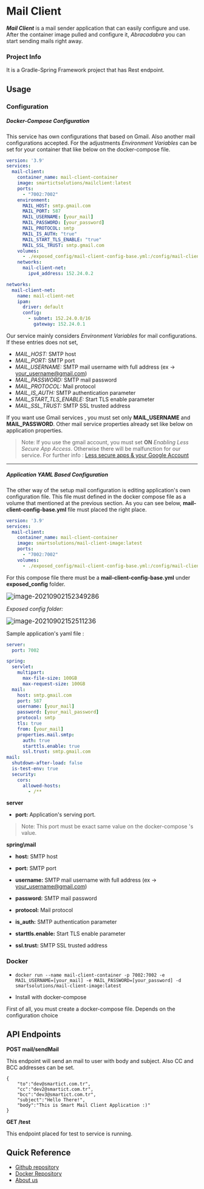 # Mail Client

***Mail Client*** is a mail sender application that can easily configure and use. After the container image pulled and configure it, *Abracadabra* you can start sending mails right away.



### Project Info

It is a Gradle-Spring Framework project that has Rest endpoint.  



## Usage

### Configuration

##### Docker-Compose Configuration 

This service has own configurations that based on Gmail. Also another mail configurations accepted. For the adjustments *Environment Variables* can be set for your container that like below on the docker-compose file.

```yaml
version: '3.9'
services:
  mail-client:
    container_name: mail-client-container
    image: smartictsolutions/mailclient:latest
    ports:
      - "7002:7002"
    environment:
      MAIL_HOST: smtp.gmail.com
      MAIL_PORT: 587
      MAIL_USERNAME: [your_mail]
      MAIL_PASSWORD: [your_password]
      MAIL_PROTOCOL: smtp
      MAIL_IS_AUTH: "true"
      MAIL_START_TLS_ENABLE: "true"
      MAIL_SSL_TRUST: smtp.gmail.com
    volumes:
      - ./exposed_config/mail-client-config-base.yml:/config/mail-client-config.yml
    networks:
      mail-client-net:
        ipv4_address: 152.24.0.2 

networks:
  mail-client-net:
    name: mail-client-net
    ipam:
      driver: default
      config:
        - subnet: 152.24.0.0/16
          gateway: 152.24.0.1
```

Our service mainly considers *Environment Variables* for mail configurations. If these entries does not set, 

-   *MAIL_HOST:* SMTP host 
-   *MAIL_PORT:* SMTP port 
-   *MAIL_USERNAME:* SMTP mail username with full address (ex -> your_username@gmail.com)
-   *MAIL_PASSWORD:* SMTP mail password
-   *MAIL_PROTOCOL:* Mail protocol
-   *MAIL_IS_AUTH:* SMTP authentication parameter
-   *MAIL_START_TLS_ENABLE:* Start TLS enable parameter  
-   *MAIL_SSL_TRUST:* SMTP SSL trusted address 

If you want use Gmail services , you must set only **MAIL_USERNAME** and **MAIL_PASSWORD**. Other mail service properties already set like below on application properties. 

> Note: If you use the gmail account, you must set **ON** *Enabling Less Secure App Access*. Otherwise there will be malfunction for our service. For further info : [Less secure apps & your Google Account](https://support.google.com/accounts/answer/6010255?hl=en#zippy=%2Cif-less-secure-app-access-is-on-for-your-account)


---



##### Application YAML Based Configuration

The other way of the setup mail configuration is editing application's own configuration file. This file must defined in the docker compose file as  a volume that mentioned at the previous section. As you can see below, **mail-client-config-base.yml** file must placed the right place.  

```yaml
version: '3.9'
services:
  mail-client:
    container_name: mail-client-container
    image: smartsolutions/mail-client-image:latest
    ports:
      - "7002:7002"
    volumes:
      - ./exposed_config/mail-client-config-base.yml:/config/mail-client-config.yml
```

 For this compose file there must be a **mail-client-config-base.yml** under **exposed_config** folder.

<left><img src="C:\Users\ceyhun.yilmaz\AppData\Roaming\Typora\typora-user-images\image-20210902152349286.png" alt="image-20210902152349286" style="zoom:120%;" /></left>



*Exposed config folder:*  


<left><img src="C:\Users\ceyhun.yilmaz\Desktop\image-20210902152511236.png" alt="image-20210902152511236" style="zoom:120%;" /></left>





Sample application's yaml file :

```yaml
server:
  port: 7002

spring:
  servlet:
    multipart:
      max-file-size: 100GB
      max-request-size: 100GB
  mail:
    host: smtp.gmail.com
    port: 587
    username: [your_mail]
    password: [your_mail_password]
    protocol: smtp
    tls: true
    from: [your_mail]
    properties.mail.smtp:
      auth: true
      starttls.enable: true
      ssl.trust: smtp.gmail.com
mail:
  shutdown-after-load: false
  is-test-env: true
  security:
    cors:
      allowed-hosts:
        - /**
```

 **server** 

 - **port:** Application's serving port.   

>   Note: This port must be exact same value on the docker-compose ***<ports>*** 's value.


**spring\mail**

- **host:** SMTP host 

- **port:** SMTP port 

- **username:** SMTP mail username with full address (ex -> your_username@gmail.com)

- **password:** SMTP mail password

- **protocol:** Mail protocol

- **is_auth:** SMTP authentication parameter

- **starttls.enable:** Start TLS enable parameter  

- **ssl.trust:** SMTP SSL trusted address 

  

### Docker

- ```shell
  docker run --name mail-client-container -p 7002:7002 -e MAIL_USERNAME=[your_mail] -e MAIL_PASSWORD=[your_password] -d smartsolutions/mail-client-image:latest
  ```

- Install with docker-compose

First of all, you must create a docker-compose file. Depends on the configuration choice   

## API Endpoints 

**POST  mail/sendMail**

This endpoint will send an mail to user with body and subject. Also CC and BCC addresses can be set.

```
{
    "to":"dev@smartict.com.tr",
    "cc":"dev2@smartict.com.tr",
    "bcc":"dev3@smartict.com.tr",
    "subject":"Hello There!",
    "body":"This is Smart Mail Client Application :)"
}
```



**GET /test** 

This endpoint placed for test to service is running.   



## Quick Reference

- [Github repository]( https://github.com/smartictsolutions/mailclient)
- [Docker Repository](https://hub.docker.com/r/smartictsolutions/mailclient)
- [About us](https://www.smartict.com.tr/) 
